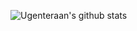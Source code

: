 ![Ugenteraan's github stats](https://github-readme-stats.vercel.app/api?username=ugenteraan&show_icons=true&theme=merko)
